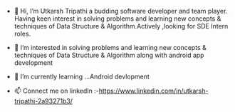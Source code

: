 - 👋 Hi, I’m Utkarsh Tripathi a budding software developer and team player.
 Having keen interest in solving problems and learning new concepts & techniques 
 of Data Structure & Algorithm.Actively ,looking for SDE Intern roles.
 
- 👀 I’m interested in solving problems and learning new concepts & techniques 
 of Data Structure & Algorithm along with android app development
- 🌱 I’m currently learning ...Android devlopment
- 📫 Connect me on linkedIn :-https://www.linkedin.com/in/utkarsh-tripathi-2a93271b3/



<!---
Utkarsh41/Utkarsh41 is a ✨ special ✨ repository because its `README.md` (this file) appears on your GitHub profile.
You can click the Preview link to take a look at your changes.
- 💞️ I’m looking to collaborate on ...
--->
